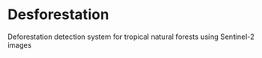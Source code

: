# Desforestation
Deforestation detection system for tropical natural forests using Sentinel-2 images
